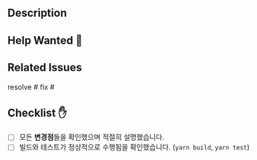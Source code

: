 ## Description

<!-- 이 PR이 해결하는 문제. 기존의 기능을 변경한 경우, 1. 기존 기능의 작동, 2. 어떻게 고쳤는가, 3. 왜 고쳤는가를 포함해주세요. 필요에 따라 스크린샷도 첨부해주세요! -->

## Help Wanted 👀

<!-- 도움이 필요한 부분들을 적어주세요. -->

## Related Issues

resolve #
fix #

## Checklist ✋

<!-- PR을 생성하기 전에 아래 체크리스트를 확인해주세요. 만족한 조건들은 (`[x]`)로 표시해주세요. -->

- [ ] 모든 **변경점**들을 확인했으며 적절히 설명했습니다.
- [ ] 빌드와 테스트가 정상적으로 수행됨을 확인했습니다. (`yarn build`, `yarn test`)
